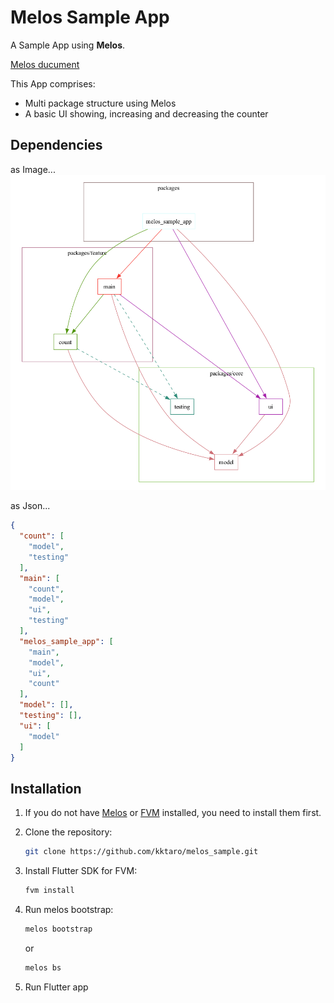 # Melos Sample App

A Sample App using **Melos**.

[Melos ducument](https://melos.invertase.dev/)

This App comprises:

- Multi package structure using Melos
- A basic UI showing, increasing and decreasing the counter

## Dependencies

as Image...
![dependencies](document/graph.png)

as Json...

```json
{
  "count": [
    "model",
    "testing"
  ],
  "main": [
    "count",
    "model",
    "ui",
    "testing"
  ],
  "melos_sample_app": [
    "main",
    "model",
    "ui",
    "count"
  ],
  "model": [],
  "testing": [],
  "ui": [
    "model"
  ]
}
```

## Installation

1. If you do not have [Melos](https://melos.invertase.dev/getting-started#installation) or [FVM](https://fvm.app/docs/getting_started/installation/#standalone) installed, you need to install them first.

2. Clone the repository:

    ```sh
    git clone https://github.com/kktaro/melos_sample.git
    ```

3. Install Flutter SDK for FVM:

    ```sh
    fvm install
    ```

4. Run melos bootstrap:

    ```sh
    melos bootstrap
    ```

    or

    ```sh
    melos bs
    ```

5. Run Flutter app
